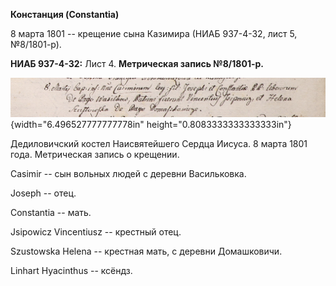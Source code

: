 **Констанция (Constantia)**

8 марта 1801 -- крещение сына Казимира (НИАБ 937-4-32, лист 5,
№8/1801-р).

**НИАБ 937-4-32:** Лист 4. **Метрическая запись №8/1801-р.**

![](./media/0f3f5c7c3a212f3bd5c12d633bcb4f0e5e664580.png){width="6.496527777777778in"
height="0.8083333333333333in"}

Дедиловичский костел Наисвятейшего Сердца Иисуса. 8 марта 1801 года.
Метрическая запись о крещении.

Casimir -- сын вольных людей с деревни Васильковка.

Joseph -- отец.

Constantia -- мать.

Jsipowicz Vincentiusz -- крестный отец.

Szustowska Helena -- крестная мать, с деревни Домашковичи.

Linhart Hyacinthus -- ксёндз.
